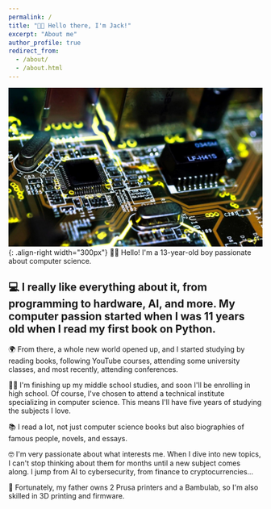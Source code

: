 ```yaml
---
permalink: /
title: "👋🏼 Hello there, I'm Jack!"
excerpt: "About me"
author_profile: true
redirect_from: 
  - /about/
  - /about.html
---
```




![Illustration of a computer motherboard](/images/motherboard_computer_image.jpg){: .align-right width="300px"}
👋🏼 Hello! I'm a 13-year-old boy passionate about computer science. 

💻 I really like everything about it, from programming to hardware, AI, and more. My computer passion started when I was 11 years old when I read my first book on Python. 
---
🌍 From there, a whole new world opened up, and I started studying by reading books, following YouTube courses, attending some university classes, and most recently, attending conferences. 

👨‍🎓 I'm finishing up my middle school studies, and soon I'll be enrolling in high school. Of course, I've chosen to attend a technical institute specializing in computer science. This means I'll have five years of studying the subjects I love.

📚 I read a lot, not just computer science books but also biographies of famous people, novels, and essays.

🤓 I'm very passionate about what interests me. When I dive into new topics, I can't stop thinking about them for months until a new subject comes along. I jump from AI to cybersecurity, from finance to cryptocurrencies...

🔬 Fortunately, my father owns 2 Prusa printers and a Bambulab, so I'm also skilled in 3D printing and firmware.
